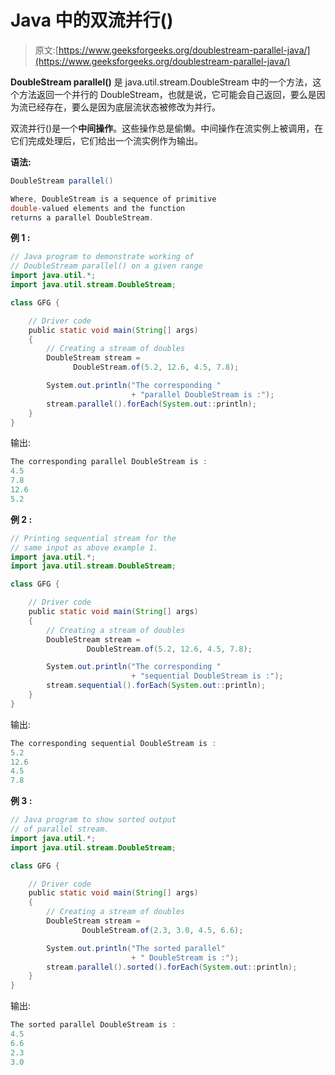 # Java 中的双流并行()

> 原文:[https://www.geeksforgeeks.org/doublestream-parallel-java/](https://www.geeksforgeeks.org/doublestream-parallel-java/)

**DoubleStream parallel()** 是 java.util.stream.DoubleStream 中的一个方法，这个方法返回一个并行的 DoubleStream，也就是说，它可能会自己返回，要么是因为流已经存在，要么是因为底层流状态被修改为并行。

双流并行()是一个**中间操作**。这些操作总是偷懒。中间操作在流实例上被调用，在它们完成处理后，它们给出一个流实例作为输出。

**语法:**

```java
DoubleStream parallel()

Where, DoubleStream is a sequence of primitive 
double-valued elements and the function 
returns a parallel DoubleStream.

```

**例 1 :**

```java
// Java program to demonstrate working of
// DoubleStream parallel() on a given range
import java.util.*;
import java.util.stream.DoubleStream;

class GFG {

    // Driver code
    public static void main(String[] args)
    {
        // Creating a stream of doubles
        DoubleStream stream = 
              DoubleStream.of(5.2, 12.6, 4.5, 7.8);

        System.out.println("The corresponding "
                           + "parallel DoubleStream is :");
        stream.parallel().forEach(System.out::println);
    }
}
```

输出:

```java
The corresponding parallel DoubleStream is :
4.5
7.8
12.6
5.2

```

**例 2 :**

```java
// Printing sequential stream for the
// same input as above example 1.
import java.util.*;
import java.util.stream.DoubleStream;

class GFG {

    // Driver code
    public static void main(String[] args)
    {
        // Creating a stream of doubles
        DoubleStream stream = 
                 DoubleStream.of(5.2, 12.6, 4.5, 7.8);

        System.out.println("The corresponding "
                           + "sequential DoubleStream is :");
        stream.sequential().forEach(System.out::println);
    }
}
```

输出:

```java
The corresponding sequential DoubleStream is :
5.2
12.6
4.5
7.8

```

**例 3 :**

```java
// Java program to show sorted output
// of parallel stream.
import java.util.*;
import java.util.stream.DoubleStream;

class GFG {

    // Driver code
    public static void main(String[] args)
    {
        // Creating a stream of doubles
        DoubleStream stream =
                DoubleStream.of(2.3, 3.0, 4.5, 6.6);

        System.out.println("The sorted parallel"
                           + " DoubleStream is :");
        stream.parallel().sorted().forEach(System.out::println);
    }
}
```

输出:

```java
The sorted parallel DoubleStream is :
4.5
6.6
2.3
3.0

```